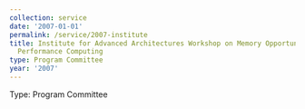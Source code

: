```yaml
---
collection: service
date: '2007-01-01'
permalink: /service/2007-institute
title: Institute for Advanced Architectures Workshop on Memory Opportunities for High
  Performance Computing
type: Program Committee
year: '2007'
---
```


Type: Program Committee
